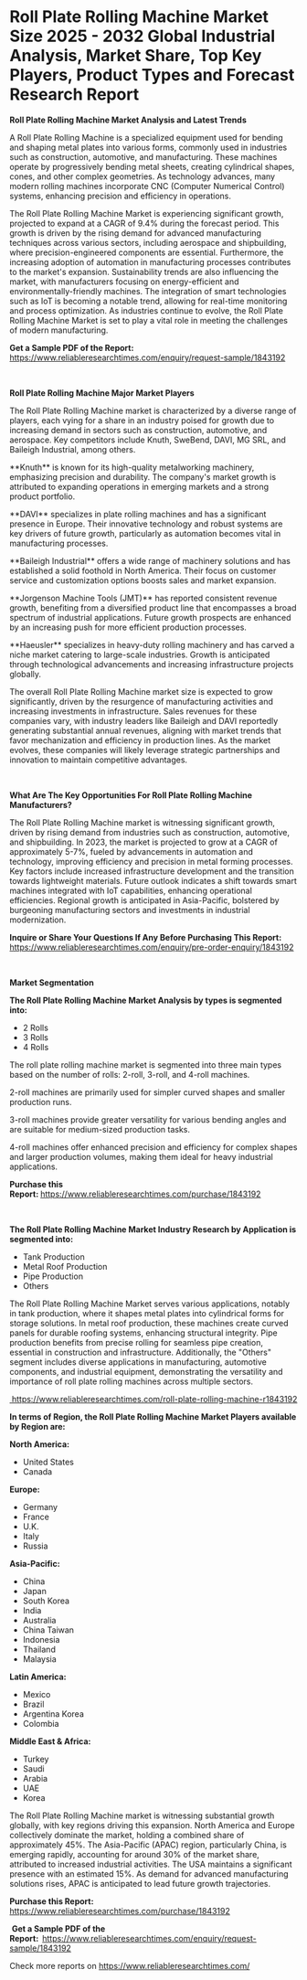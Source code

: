 <p><h1>Roll Plate Rolling Machine Market Size 2025 - 2032 Global Industrial Analysis, Market Share, Top Key Players, Product Types and Forecast Research Report</h1></p><p><strong>Roll Plate Rolling Machine Market Analysis and Latest Trends</strong></p>
<p><p>A Roll Plate Rolling Machine is a specialized equipment used for bending and shaping metal plates into various forms, commonly used in industries such as construction, automotive, and manufacturing. These machines operate by progressively bending metal sheets, creating cylindrical shapes, cones, and other complex geometries. As technology advances, many modern rolling machines incorporate CNC (Computer Numerical Control) systems, enhancing precision and efficiency in operations.</p><p>The Roll Plate Rolling Machine Market is experiencing significant growth, projected to expand at a CAGR of 9.4% during the forecast period. This growth is driven by the rising demand for advanced manufacturing techniques across various sectors, including aerospace and shipbuilding, where precision-engineered components are essential. Furthermore, the increasing adoption of automation in manufacturing processes contributes to the market's expansion. Sustainability trends are also influencing the market, with manufacturers focusing on energy-efficient and environmentally-friendly machines. The integration of smart technologies such as IoT is becoming a notable trend, allowing for real-time monitoring and process optimization. As industries continue to evolve, the Roll Plate Rolling Machine Market is set to play a vital role in meeting the challenges of modern manufacturing.</p></p>
<p><strong>Get a Sample PDF of the Report:&nbsp;</strong> <a href="https://www.reliableresearchtimes.com/enquiry/request-sample/1843192?utm_campaign=2720&utm_medium=2&utm_source=Github&utm_content=ia&utm_term=12042025&utm_id=roll-plate-rolling-machine">https://www.reliableresearchtimes.com/enquiry/request-sample/1843192</a></p>
<p>&nbsp;</p>
<p><strong>Roll Plate Rolling Machine Major Market Players</strong></p>
<p><p>The Roll Plate Rolling Machine market is characterized by a diverse range of players, each vying for a share in an industry poised for growth due to increasing demand in sectors such as construction, automotive, and aerospace. Key competitors include Knuth, SweBend, DAVI, MG SRL, and Baileigh Industrial, among others.</p><p>**Knuth** is known for its high-quality metalworking machinery, emphasizing precision and durability. The company's market growth is attributed to expanding operations in emerging markets and a strong product portfolio.</p><p>**DAVI** specializes in plate rolling machines and has a significant presence in Europe. Their innovative technology and robust systems are key drivers of future growth, particularly as automation becomes vital in manufacturing processes.</p><p>**Baileigh Industrial** offers a wide range of machinery solutions and has established a solid foothold in North America. Their focus on customer service and customization options boosts sales and market expansion.</p><p>**Jorgenson Machine Tools (JMT)** has reported consistent revenue growth, benefiting from a diversified product line that encompasses a broad spectrum of industrial applications. Future growth prospects are enhanced by an increasing push for more efficient production processes.</p><p>**Haeusler** specializes in heavy-duty rolling machinery and has carved a niche market catering to large-scale industries. Growth is anticipated through technological advancements and increasing infrastructure projects globally.</p><p>The overall Roll Plate Rolling Machine market size is expected to grow significantly, driven by the resurgence of manufacturing activities and increasing investments in infrastructure. Sales revenues for these companies vary, with industry leaders like Baileigh and DAVI reportedly generating substantial annual revenues, aligning with market trends that favor mechanization and efficiency in production lines. As the market evolves, these companies will likely leverage strategic partnerships and innovation to maintain competitive advantages.</p></p>
<p>&nbsp;</p>
<p><strong>What Are The Key Opportunities For Roll Plate Rolling Machine Manufacturers?</strong></p>
<p><p>The Roll Plate Rolling Machine market is witnessing significant growth, driven by rising demand from industries such as construction, automotive, and shipbuilding. In 2023, the market is projected to grow at a CAGR of approximately 5-7%, fueled by advancements in automation and technology, improving efficiency and precision in metal forming processes. Key factors include increased infrastructure development and the transition towards lightweight materials. Future outlook indicates a shift towards smart machines integrated with IoT capabilities, enhancing operational efficiencies. Regional growth is anticipated in Asia-Pacific, bolstered by burgeoning manufacturing sectors and investments in industrial modernization.</p></p>
<p><strong>Inquire or Share Your Questions If Any Before Purchasing This Report:</strong> <a href="https://www.reliableresearchtimes.com/enquiry/pre-order-enquiry/1843192?utm_campaign=2720&utm_medium=2&utm_source=Github&utm_content=ia&utm_term=12042025&utm_id=roll-plate-rolling-machine">https://www.reliableresearchtimes.com/enquiry/pre-order-enquiry/1843192</a></p>
<p>&nbsp;</p>
<p><strong>Market Segmentation</strong></p>
<p><strong>The Roll Plate Rolling Machine Market Analysis by types is segmented into:</strong></p>
<p><ul><li>2 Rolls</li><li>3 Rolls</li><li>4 Rolls</li></ul></p>
<p><p>The roll plate rolling machine market is segmented into three main types based on the number of rolls: 2-roll, 3-roll, and 4-roll machines. </p><p>2-roll machines are primarily used for simpler curved shapes and smaller production runs. </p><p>3-roll machines provide greater versatility for various bending angles and are suitable for medium-sized production tasks. </p><p>4-roll machines offer enhanced precision and efficiency for complex shapes and larger production volumes, making them ideal for heavy industrial applications.</p></p>
<p><strong>Purchase this Report:&nbsp;</strong><a href="https://www.reliableresearchtimes.com/purchase/1843192?utm_campaign=2720&utm_medium=2&utm_source=Github&utm_content=ia&utm_term=12042025&utm_id=roll-plate-rolling-machine">https://www.reliableresearchtimes.com/purchase/1843192</a></p>
<p>&nbsp;</p>
<p><strong>The Roll Plate Rolling Machine Market Industry Research by Application is segmented into:</strong></p>
<p><ul><li>Tank Production</li><li>Metal Roof Production</li><li>Pipe Production</li><li>Others</li></ul></p>
<p><p>The Roll Plate Rolling Machine Market serves various applications, notably in tank production, where it shapes metal plates into cylindrical forms for storage solutions. In metal roof production, these machines create curved panels for durable roofing systems, enhancing structural integrity. Pipe production benefits from precise rolling for seamless pipe creation, essential in construction and infrastructure. Additionally, the "Others" segment includes diverse applications in manufacturing, automotive components, and industrial equipment, demonstrating the versatility and importance of roll plate rolling machines across multiple sectors.</p></p>
<p><a href="https://www.reliableresearchtimes.com/roll-plate-rolling-machine-r1843192?utm_campaign=2720&utm_medium=2&utm_source=Github&utm_content=ia&utm_term=12042025&utm_id=roll-plate-rolling-machine">&nbsp;https://www.reliableresearchtimes.com/roll-plate-rolling-machine-r1843192</a></p>
<p><strong>In terms of Region, the Roll Plate Rolling Machine Market Players available by Region are:</strong></p>
<p>
    <p> <strong> North America: </strong>
        <ul>
            <li>United States</li>
            <li>Canada</li>
        </ul>
        </p> 
    <p> <strong> Europe: </strong>
        <ul>
            <li>Germany</li>
            <li>France</li>
            <li>U.K.</li>
            <li>Italy</li>
            <li>Russia</li>
        </ul>
        </p> 
    <p> <strong> Asia-Pacific: </strong>
        <ul>
            <li>China</li>
            <li>Japan</li>
            <li>South Korea</li>
            <li>India</li>
            <li>Australia</li>
            <li>China Taiwan</li>
            <li>Indonesia</li>
            <li>Thailand</li>
            <li>Malaysia</li>
        </ul>
        </p> 
    <p> <strong> Latin America: </strong>
        <ul>
            <li>Mexico</li>
            <li>Brazil</li>
            <li>Argentina Korea</li>
            <li>Colombia</li>
        </ul>
        </p> 
    <p> <strong> Middle East & Africa: </strong>
        <ul>
            <li>Turkey</li>
            <li>Saudi</li>
            <li>Arabia</li>
            <li>UAE</li>
            <li>Korea</li>
        </ul>
    </p>
    </p>
<p><p>The Roll Plate Rolling Machine market is witnessing substantial growth globally, with key regions driving this expansion. North America and Europe collectively dominate the market, holding a combined share of approximately 45%. The Asia-Pacific (APAC) region, particularly China, is emerging rapidly, accounting for around 30% of the market share, attributed to increased industrial activities. The USA maintains a significant presence with an estimated 15%. As demand for advanced manufacturing solutions rises, APAC is anticipated to lead future growth trajectories.</p></p>
<p><strong>Purchase this Report: </strong><a href="https://www.reliableresearchtimes.com/purchase/1843192?utm_campaign=2720&utm_medium=2&utm_source=Github&utm_content=ia&utm_term=12042025&utm_id=roll-plate-rolling-machine">https://www.reliableresearchtimes.com/purchase/1843192</a></p>
<p>&nbsp;<strong>Get a Sample PDF of the Report:&nbsp;&nbsp;</strong><a href="https://www.reliableresearchtimes.com/enquiry/request-sample/1843192?utm_campaign=2720&utm_medium=2&utm_source=Github&utm_content=ia&utm_term=12042025&utm_id=roll-plate-rolling-machine">https://www.reliableresearchtimes.com/enquiry/request-sample/1843192</a></p>
<p><strong></strong></p>
<p>Check more reports on <a href="https://www.reliableresearchtimes.com/?utm_campaign=2720&utm_medium=2&utm_source=Github&utm_content=ia&utm_term=12042025&utm_id=roll-plate-rolling-machine">https://www.reliableresearchtimes.com/</a></p>